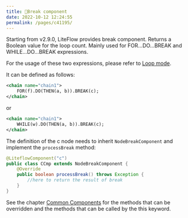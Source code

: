 ```yaml
---
title: 🧿Break component
date: 2022-10-12 12:24:55
permalink: /pages/c41195/
---
```


Starting from v2.9.0, LiteFlow provides break component. Returns a Boolean value for the loop count. Mainly used for FOR...DO...BREAK and WHILE...DO...BREAK expressions.

For the usage of these two expressions, please refer to [Loop mode](/pages/6be072/).

It can be defined as follows:

```xml
<chain name="chain1">
    FOR(f).DO(THEN(a, b)).BREAK(c);
</chain>
```

or

```xml
<chain name="chain1">
    WHILE(w).DO(THEN(a, b)).BREAK(c);
</chain>
```

The definition of the c node needs to inherit `NodeBreakComponent` and implement the `processBreak` method:

```java
@LiteflowComponent("c")
public class CCmp extends NodeBreakComponent {
    @Override
    public boolean processBreak() throws Exception {
        //here to return the result of break
    }
}
```

See the chapter [Common Components](/pages/8486fb/) for the methods that can be overridden and the methods that can be called by the this keyword.